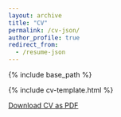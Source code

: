 ```yaml
---
layout: archive
title: "CV"
permalink: /cv-json/
author_profile: true
redirect_from:
  - /resume-json
---
```


{% include base_path %}

{% include cv-template.html %}

<div class="cv-download-links">
  <a href="mortazawi.github.io/files/cv.pdf" class="btn btn--primary">Download CV as PDF</a>
<!--   <a href="{{ base_path }}" class="btn btn--inverse">View Markdown CV</a> -->
</div>
